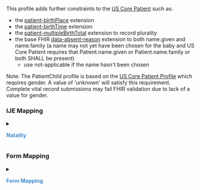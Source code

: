 This profile adds further constraints to the [US Core Patient]({{site.data.fhir.ver.hl7fhiruscore}}/StructureDefinition-us-core-patient.html) such as:

 * the [patient-birthPlace](http://hl7.org/fhir/StructureDefinition/patient-birthPlace) extension
 * the [patient-birthTime](http://hl7.org/fhir/StructureDefinition/patient-birthTime) extension
 * the [patient-multipleBirthTotal](http://hl7.org/fhir/StructureDefinition/patient-multipleBirthTotal) extension to record plurality
 * the base FHIR [data-absent-reason](http://hl7.org/fhir/StructureDefinition/data-absent-reason) extension to both name.given and name.family (a name may not yet have been chosen for the baby and US Core Patient requires that Patient.name.given or Patient.name.family or both SHALL be present)
    * use not-applicable if the name hasn't been chosen

 Note: The PatientChild profile is based on the [US Core Patient Profile]({{site.data.fhir.ver.hl7fhiruscore}}/StructureDefinition-us-core-patient.html) which requires gender.  A value of 'unknown' will satisfy this requirement.
 Complete vital record submissions may fail FHIR validation due to lack of a value for gender.

<style>
 .context-menu {cursor: context-menu; color: #438bca;}
 .context-menu:hover {opacity: 0.5;}
</style>
### IJE Mapping
<details>

<summary>

<strong class='context-menu' > Natality </strong>

</summary>
<table class='grid'>
<thead>
  <tr>
    <th style='text-align: center'><strong>Use Case</strong></th>
    <th><strong>#</strong></th>
    <th><strong>Description</strong></th>
    <th><strong>IJE Name</strong></th>
    <th><strong>Field</strong></th>
    <th><strong>Type</strong></th>
    <th><strong>Value Set/Comments</strong></th>
  </tr>
</thead>
<tbody>
<tr>
  <td style='text-align: center'>Natality</td>
  <td>1</td>
  <td>Date of Birth (Infant)--Year</td>
  <td>IDOB_YR</td>
  <td>birthDate.value</td>
  <td>date</td>
  <td>See <a href='usage.html#birth-date-and-time'>note on birth date and time</a></td>
</tr>
<tr>
  <td style='text-align: center'>Natality</td>
  <td>2</td>
  <td>State, U.S. Territory or Canadian Province of Birth (Infant) - code</td>
  <td>BSTATE</td>
  <td>extension[birthPlace].value[x].state or extension[birthPlace].value[x].state.extension[nationalReportingJurisdictionId]</td>
  <td>string</td>
  <td><a href='ValueSet-ValueSet-states-territories-provinces-vr.html'>ValueSetStatesTerritoriesAndProvincesVitalRecords</a> in state field or <a href='ValueSet-ValueSet-jurisdiction-vr.html'>ValueSetJurisdictionVitalRecords</a> in extension</td>
</tr>
<tr>
  <td style='text-align: center'>Natality</td>
  <td>6</td>
  <td>Time of Birth</td>
  <td>TB</td>
  <td>birthDate.extension[patient-birthTime]</td>
  <td>dateTime</td>
  <td>See <a href='usage.html#birth-date-and-time'>note on birth date and time</a></td>
</tr>
<tr>
  <td style='text-align: center'>Natality</td>
  <td>7</td>
  <td>Sex</td>
  <td>ISEX</td>
  <td>extension[birthsex].value</td>
  <td>codeable</td>
  <td><a href='ValueSet-ValueSet-sex-assigned-at-birth-vr.html'>ValueSetSexAssignedAtBirthVitalRecords</a></td>
</tr>
<tr>
  <td style='text-align: center'>Natality</td>
  <td></td>
  <td>Gender</td>
  <td>*NO IJE MAPPING*</td>
  <td>gender</td>
  <td>codeable</td>
  <td><a href='https://hl7.org/fhir/us/core/STU5.0.1/StructureDefinition-us-core-patient.html'>USCorePatient</a> requires gender - can be 'unknown'. See [Note on Gender]</td>
</tr>
<tr>
  <td style='text-align: center'>Natality</td>
  <td>8</td>
  <td>Date of Birth (Infant)--Month</td>
  <td>IDOB_MO</td>
  <td>birthDate.value</td>
  <td>date</td>
  <td>See <a href='usage.html#birth-date-and-time'>note on birth date and time</a></td>
</tr>
<tr>
  <td style='text-align: center'>Natality</td>
  <td>9</td>
  <td>Date of Birth (Infant)--Day</td>
  <td>IDOB_DY</td>
  <td>birthDate.value</td>
  <td>date</td>
  <td>See <a href='usage.html#birth-date-and-time'>note on birth date and time</a></td>
</tr>
<tr>
  <td style='text-align: center'>Natality</td>
  <td>10</td>
  <td>County of Birth</td>
  <td>CNTYO</td>
  <td>extension[birthPlace].value[x].district.extension[districtCode]</td>
  <td>integer</td>
  <td>See <a href='usage.html#county-codes'>CountyCodes</a></td>
</tr>
<tr>
  <td style='text-align: center'>Natality</td>
  <td>207</td>
  <td>Plurality</td>
  <td>PLUR</td>
  <td>extension[patient-multipleBirthTotal].valuePositiveInt</td>
  <td>integer</td>
  <td></td>
</tr>
<tr>
  <td style='text-align: center'>Natality</td>
  <td>208</td>
  <td>Set Order</td>
  <td>SORD</td>
  <td>multipleBirth[x]</td>
  <td>integer</td>
  <td></td>
</tr>
<tr>
  <td style='text-align: center'>Natality</td>
  <td>211</td>
  <td>Plurality--Edit Flag</td>
  <td>PLUR_BYPASS</td>
  <td>multipleBirth.extension[bypassEditFlag].value</td>
  <td>codeable</td>
  <td><a href='ValueSet-ValueSet-plurality-edit-flags-vr.html'>ValueSetPluralityEditFlagsVitalRecords</a>, <br />See <a href='usage.html#handling-of-edit-flags'>Handling of edit flags</a></td>
</tr>
<tr>
  <td style='text-align: center'>Natality</td>
  <td>237</td>
  <td>Mother's Reported Age</td>
  <td>MAGER</td>
  <td>extension[parentReportedAgeAtDelivery].extension[reportedAge].value, <br />extension[parentReportedAgeAtDelivery].extension[motherOrFather].value='MTH'</td>
  <td>quantity</td>
  <td></td>
</tr>
<tr>
  <td style='text-align: center'>Natality</td>
  <td>238</td>
  <td>Father's Reported Age</td>
  <td>FAGER</td>
  <td>extension[parentReportedAgeAtDelivery].extension[reportedAge].value, <br />extension[parentReportedAgeAtDelivery].extension[motherOrFather].value='FTH'</td>
  <td>quantity</td>
  <td></td>
</tr>
<tr>
  <td style='text-align: center'>Natality</td>
  <td>247</td>
  <td>Child's First Name</td>
  <td>KIDFNAME</td>
  <td>name.given, <br />name.use = official</td>
  <td>string</td>
  <td>See <a href='https://hl7.org/fhir/us/bfdr/2024Jan/usage.html#child-and-decedent-fetus-name'>note on Child and Decedent Fetus name</a></td>
</tr>
<tr>
  <td style='text-align: center'>Natality</td>
  <td>248</td>
  <td>Child's Middle Name</td>
  <td>KIDMNAME</td>
  <td>name.given, <br />name.use = official </td>
  <td>string</td>
  <td>See <a href='https://hl7.org/fhir/us/bfdr/2024Jan/usage.html#child-and-decedent-fetus-name'>note on Child and Decedent Fetus name</a></td>
</tr>
<tr>
  <td style='text-align: center'>Natality</td>
  <td>249</td>
  <td>Child's Last Name</td>
  <td>KIDLNAME</td>
  <td>name.family, <br />name.use = official</td>
  <td>string</td>
  <td>See <a href='https://hl7.org/fhir/us/bfdr/2024Jan/usage.html#child-and-decedent-fetus-name'>note on Child and Decedent Fetus name</a></td>
</tr>
<tr>
  <td style='text-align: center'>Natality</td>
  <td>250</td>
  <td>Child's Surname Suffix (moved from end)</td>
  <td>KIDSUFFX</td>
  <td>name.suffix, <br />name.use = official</td>
  <td>string</td>
  <td></td>
</tr>
<tr>
  <td style='text-align: center'>Natality</td>
  <td>251</td>
  <td>County of Birth (Literal)</td>
  <td>BIRTH_CO</td>
  <td>extension[patient-birthPlace].value[x].district</td>
  <td>string</td>
  <td></td>
</tr>
<tr>
  <td style='text-align: center'>Natality</td>
  <td>252</td>
  <td>City/town/place of birth (Literal)</td>
  <td>BRTHCITY</td>
  <td>extension[patient-birthPlace].value[x].city</td>
  <td>string</td>
  <td></td>
</tr>
<tr>
  <td style='text-align: center'>Natality</td>
  <td>332</td>
  <td>Infant's Medical Record Number</td>
  <td>INF_MED_REC_NUM</td>
  <td>identifier.value where system = ‘http://terminology.hl7.org/CodeSystem/v2-0203' <br />and type.coding.code=”MR”</td>
  <td>string</td>
  <td></td>
</tr>

</tbody>
</table>

</details>
<p></p>


### Form Mapping
<details>

<summary>

<strong class='context-menu' >Form Mapping</strong>

</summary>
<table class='grid'>
<thead>
  <tr>
    <th style='text-align: center'><strong>Item #</strong></th>
    <th><strong>Form Field</strong></th>
    <th><strong>FHIR Profile Field</strong></th>
    <th><strong>Reference</strong></th>
  </tr>
</thead>
<tbody>
<tr>
  <td style='text-align: center'>1</td>
  <td>Child’s Name</td>
  <td>name</td>
  <td><a href='https://www.cdc.gov/nchs/data/dvs/birth11-03final-ACC.pdf'> Certificate of Live Birth</a></td>
</tr>
<tr>
  <td style='text-align: center'>2</td>
  <td>Child's Time of Birth</td>
  <td>extension:birthTime</td>
  <td><a href='https://www.cdc.gov/nchs/data/dvs/birth11-03final-ACC.pdf'> Certificate of Live Birth</a></td>
</tr>
<tr>
  <td style='text-align: center'>3</td>
  <td>Child's Sex</td>
  <td>extension:birthsex</td>
  <td><a href='https://www.cdc.gov/nchs/data/dvs/birth11-03final-ACC.pdf'> Certificate of Live Birth</a></td>
</tr>
<tr>
  <td style='text-align: center'>4</td>
  <td>Child's Date Of Birth</td>
  <td>birthDate</td>
  <td><a href='https://www.cdc.gov/nchs/data/dvs/birth11-03final-ACC.pdf'> Certificate of Live Birth</a></td>
</tr>
<tr>
  <td style='text-align: center'>6</td>
  <td>City, Town, Or Location Of Birth</td>
  <td>extension:birthPlace</td>
  <td><a href='https://www.cdc.gov/nchs/data/dvs/birth11-03final-ACC.pdf'> Certificate of Live Birth</a></td>
</tr>
<tr>
  <td style='text-align: center'>7</td>
  <td>County Of Birth</td>
  <td>extension:birthPlace</td>
  <td><a href='https://www.cdc.gov/nchs/data/dvs/birth11-03final-ACC.pdf'> Certificate of Live Birth</a></td>
</tr>
<tr>
  <td style='text-align: center'>48</td>
  <td>Newborn Medical Record Number</td>
  <td>identifier:MRN</td>
  <td><a href='https://www.cdc.gov/nchs/data/dvs/birth11-03final-ACC.pdf'> Certificate of Live Birth</a></td>
</tr>
<tr>
  <td style='text-align: center'>52</td>
  <td>Plurality</td>
  <td>multipleBirth[x].extension:multipleBirthTotal</td>
  <td><a href='https://www.cdc.gov/nchs/data/dvs/birth11-03final-ACC.pdf'> Certificate of Live Birth</a></td>
</tr>
<tr>
  <td style='text-align: center'>53</td>
  <td>If Not Single Birth - Born First, Second, Third, etc. (Specify)</td>
  <td>multipleBirthInteger</td>
  <td><a href='https://www.cdc.gov/nchs/data/dvs/birth11-03final-ACC.pdf'> Certificate of Live Birth</a></td>
</tr>
<tr>
  <td style='text-align: center'>3</td>
  <td>City, Town or Location of birth</td>
  <td>extension:birthPlace</td>
  <td><a href='https://www.cdc.gov/nchs/data/dvs/facility-worksheet-2016-508.pdf'> Facility Worksheet for the Live Birth Certificate</a></td>
</tr>
<tr>
  <td style='text-align: center'>4</td>
  <td>County of birth</td>
  <td>extension:birthPlace</td>
  <td><a href='https://www.cdc.gov/nchs/data/dvs/facility-worksheet-2016-508.pdf'> Facility Worksheet for the Live Birth Certificate</a></td>
</tr>
<tr>
  <td style='text-align: center'>17</td>
  <td>Date of birth</td>
  <td>birthDate</td>
  <td><a href='https://www.cdc.gov/nchs/data/dvs/facility-worksheet-2016-508.pdf'> Facility Worksheet for the Live Birth Certificate</a></td>
</tr>
<tr>
  <td style='text-align: center'>18</td>
  <td>Time of birth</td>
  <td>birthDate.extension:birthTime</td>
  <td><a href='https://www.cdc.gov/nchs/data/dvs/facility-worksheet-2016-508.pdf'> Facility Worksheet for the Live Birth Certificate</a></td>
</tr>
<tr>
  <td style='text-align: center'>22</td>
  <td>Infant’s medical record number</td>
  <td>identifier:MRN</td>
  <td><a href='https://www.cdc.gov/nchs/data/dvs/facility-worksheet-2016-508.pdf'> Facility Worksheet for the Live Birth Certificate</a></td>
</tr>
<tr>
  <td style='text-align: center'>31</td>
  <td>Sex:</td>
  <td>extension:birthsex</td>
  <td><a href='https://www.cdc.gov/nchs/data/dvs/facility-worksheet-2016-508.pdf'> Facility Worksheet for the Live Birth Certificate</a></td>
</tr>
<tr>
  <td style='text-align: center'>33</td>
  <td>Plurality</td>
  <td>multipleBirthInteger.extension:multipleBirthTotal</td>
  <td><a href='https://www.cdc.gov/nchs/data/dvs/facility-worksheet-2016-508.pdf'> Facility Worksheet for the Live Birth Certificate</a></td>
</tr>
<tr>
  <td style='text-align: center'>34</td>
  <td>If not single birth, order delivered in the pregnancy</td>
  <td>multipleBirthInteger</td>
  <td><a href='https://www.cdc.gov/nchs/data/dvs/facility-worksheet-2016-508.pdf'> Facility Worksheet for the Live Birth Certificate</a></td>
</tr>
<tr>
  <td style='text-align: center'>-</td>
  <td>Child’s name/medical record #</td>
  <td>identifier</td>
  <td><a href='https://www.cdc.gov/nchs/data/dvs/multiple-births-worksheet-2016.pdf'> Attachment to the Facility Worksheet for the Live Birth Certificate for Multiple Births</a></td>
</tr>
<tr>
  <td style='text-align: center'>17</td>
  <td>Date of birth</td>
  <td>birthDate</td>
  <td><a href='https://www.cdc.gov/nchs/data/dvs/multiple-births-worksheet-2016.pdf'> Attachment to the Facility Worksheet for the Live Birth Certificate for Multiple Births</a></td>
</tr>
<tr>
  <td style='text-align: center'>18</td>
  <td>Time of birth</td>
  <td>birthDate.extension:birthTime</td>
  <td><a href='https://www.cdc.gov/nchs/data/dvs/multiple-births-worksheet-2016.pdf'> Attachment to the Facility Worksheet for the Live Birth Certificate for Multiple Births</a></td>
</tr>
<tr>
  <td style='text-align: center'>34</td>
  <td>Order delivered in the pregnancy</td>
  <td>multipleBirthInteger</td>
  <td><a href='https://www.cdc.gov/nchs/data/dvs/multiple-births-worksheet-2016.pdf'> Attachment to the Facility Worksheet for the Live Birth Certificate for Multiple Births</a></td>
</tr>
<tr>
  <td style='text-align: center'>31</td>
  <td>Sex</td>
  <td>extension:birthsex</td>
  <td><a href='https://www.cdc.gov/nchs/data/dvs/multiple-births-worksheet-2016.pdf'> Attachment to the Facility Worksheet for the Live Birth Certificate for Multiple Births</a></td>
</tr>
<tr>
  <td style='text-align: center'>2</td>
  <td>What will be your baby’s legal name?</td>
  <td>name</td>
  <td><a href='https://www.cdc.gov/nchs/data/dvs/moms-worksheet-2016-508.pdf'> Mothers Worksheet for Child’s Birth Certificate</a></td>
</tr>
</tbody>
</table>

</details>
<p></p>
